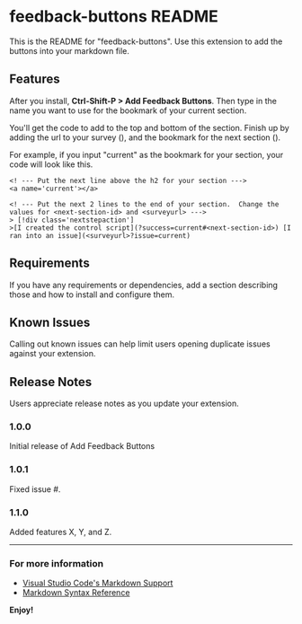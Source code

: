 # feedback-buttons README

This is the README for "feedback-buttons". Use this extension to add the buttons into your markdown file.  


## Features

After you install, **Ctrl-Shift-P > Add Feedback Buttons**.  Then type in the name you want to use for the bookmark of your current section.  

You'll get the code to add to the top and bottom of the section.  Finish up by adding the url to your survey (<surveyurl>), and the bookmark for the next section (<next-section-id>).  
  
 For example, if you input "current" as the bookmark for your section, your code will look like this.

```
<! --- Put the next line above the h2 for your section --->
<a name='current'></a>

<! --- Put the next 2 lines to the end of your section.  Change the values for <next-section-id> and <surveyurl> --->
> [!div class='nextstepaction']
>[I created the control script](?success=current#<next-section-id>) [I ran into an issue](<surveyurl>?issue=current)

```


## Requirements

If you have any requirements or dependencies, add a section describing those and how to install and configure them.


## Known Issues

Calling out known issues can help limit users opening duplicate issues against your extension.

## Release Notes

Users appreciate release notes as you update your extension.

### 1.0.0

Initial release of Add Feedback Buttons

### 1.0.1

Fixed issue #.

### 1.1.0

Added features X, Y, and Z.

-----------------------------------------------------------------------------------------------------------



### For more information

* [Visual Studio Code's Markdown Support](http://code.visualstudio.com/docs/languages/markdown)
* [Markdown Syntax Reference](https://help.github.com/articles/markdown-basics/)

**Enjoy!**
